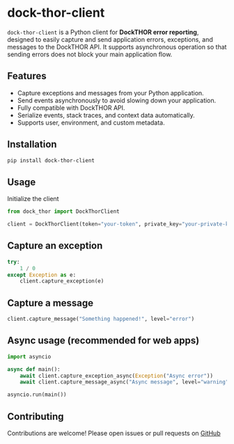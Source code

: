 # dock-thor-client

`dock-thor-client` is a Python client for **DockTHOR error reporting**, designed to easily capture and send application errors, exceptions, and messages to the DockTHOR API. It supports asynchronous operation so that sending errors does not block your main application flow.

## Features

- Capture exceptions and messages from your Python application.
- Send events asynchronously to avoid slowing down your application.
- Fully compatible with DockTHOR API.
- Serialize events, stack traces, and context data automatically.
- Supports user, environment, and custom metadata.

## Installation

```bash
pip install dock-thor-client
```

## Usage
Initialize the client
```python
from dock_thor import DockThorClient

client = DockThorClient(token="your-token", private_key="your-private-key")
```

## Capture an exception
```python
try:
    1 / 0
except Exception as e:
    client.capture_exception(e)
```

## Capture a message
```python
client.capture_message("Something happened!", level="error")
```

## Async usage (recommended for web apps)
```python
import asyncio

async def main():
    await client.capture_exception_async(Exception("Async error"))
    await client.capture_message_async("Async message", level="warning")

asyncio.run(main())
```

## Contributing
Contributions are welcome! Please open issues or pull requests on [GitHub](https://github.com/dockcodes/dock-thor/issues)